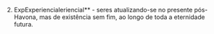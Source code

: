 ﻿2. ExpExperiencialeriencial** - seres atualizando-se no presente pós-Havona, mas de existência sem fim, ao longo de toda a eternidade futura.
